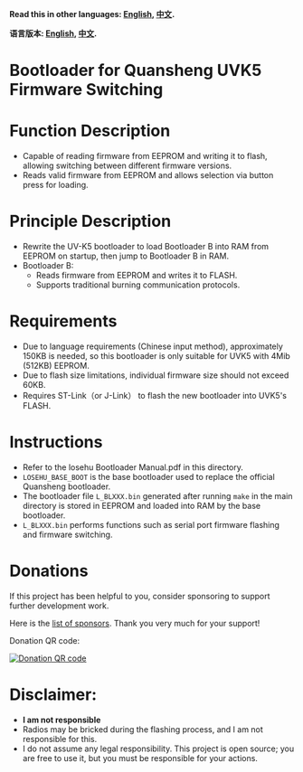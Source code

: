 **Read this in other languages: [English](README_en.md), [中文](README.md).**

**语言版本: [English](README_en.md), [中文](README.md).**


# Bootloader for Quansheng UVK5 Firmware Switching

# Function Description
* Capable of reading firmware from EEPROM and writing it to flash, allowing switching between different firmware versions.
* Reads valid firmware from EEPROM and allows selection via button press for loading.

# Principle Description
* Rewrite the UV-K5 bootloader to load Bootloader B into RAM from EEPROM on startup, then jump to Bootloader B in RAM.
* Bootloader B:
    * Reads firmware from EEPROM and writes it to FLASH.
    * Supports traditional burning communication protocols.

# Requirements
* Due to language requirements (Chinese input method), approximately 150KB is needed, so this bootloader is only suitable for UVK5 with 4Mib (512KB) EEPROM.
* Due to flash size limitations, individual firmware size should not exceed 60KB.
* Requires ST-Link（or J-Link） to flash the new bootloader into UVK5's FLASH.

# Instructions
* Refer to the losehu Bootloader Manual.pdf in this directory.
* `LOSEHU_BASE_BOOT` is the base bootloader used to replace the official Quansheng bootloader.
* The bootloader file `L_BLXXX.bin` generated after running `make` in the main directory is stored in EEPROM and loaded into RAM by the base bootloader.
* `L_BLXXX.bin` performs functions such as serial port firmware flashing and firmware switching.

# Donations

If this project has been helpful to you, consider sponsoring to support further development work.

Here is the [list of sponsors](https://losehu.github.io/payment-codes/#%E6%94%B6%E6%AC%BE%E7%A0%81). Thank you very much for your support!

Donation QR code:

[![Donation QR code](https://github.com/losehu/uv-k5-firmware-chinese/blob/main/payment/show.png)](https://losehu.github.io/payment-codes/)

# Disclaimer:

* **I am not responsible**
* Radios may be bricked during the flashing process, and I am not responsible for this.
* I do not assume any legal responsibility. This project is open source; you are free to use it, but you must be responsible for your actions.
